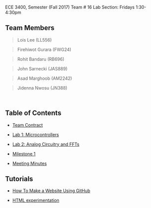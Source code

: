ECE 3400, Semester (Fall 2017) Team # 16
Lab Section: Fridays 1:30-4:30pm

## Team Members  
  > Lois Lee          (LL556)
  
  > Firehiwot Gurara  (FWG24)
  
  > Rohit Bandaru     (RB696)
  
  > John Sarnecki     (JAS889)
  
  > Asad Marghoob     (AM2242)
  
  > Jidenna Nwosu     (JN388)
  
  
## Table of Contents
  
 * [Team Contract](./TeamContract.md)
 
 * [Lab 1: Microcontrollers](./docs/lab1/lab1.md)
 
 * [Lab 2: Analog Circuitry and FFTs](./docs/lab2/lab2.md)
 
 * [Milestone 1](./docs/milestones/1.md)
 
 * [Meeting Minutes](./MeetingMinutes.md)
 
 
## Tutorials


 * [How To Make a Website Using GitHub](./docs/tutorials/GitHubTUTORIAL1.pdf)
 
 * [HTML experimentation](./h/exp.html)
 

